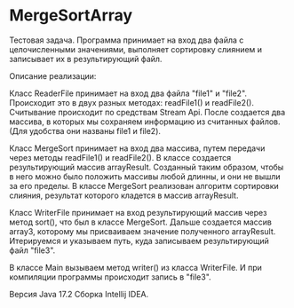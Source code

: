 # MergeSortArray
Тестовая задача.
Программа принимает на вход два файла с целочисленными значениями, выполняет сортировку слиянием и записывает их в результирующий файл.

Описание реализации:

Класс ReaderFile принимает на вход два файла "file1" и "file2". Происходит это в двух разных методах: readFile1() и readFile2().
Считывание происходит по средствам Stream Api.
После создается два массива, в которых мы сохраняем информацию из считанных файлов. (Для удобства они названы file1 и file2).

Класс MergeSort принимает на вход два массива, путем передачи через методы readFile1() и readFile2().
В классе создается результирующий массив arrayResult. Созданный таким образом, чтобы в него можно было положить массивы
любой длинны, и они не вышли за его пределы.
В классе MergeSort реализован алгоритм сортировки слияния, результат которого кладется в массив arrayResult.

Класс WriterFile принимает на вход результирующий массив через метод sort(), что был в классе MergeSort.
Дальше создается массив array3, которому мы присваиваем значение полученного arrayResult.
Итерируемся и указываем путь, куда записываем результирующий файл "file3".

В классе Main вызываем метод writer() из класса WriterFile. И при компиляции программы происходит запись в "file3".






Версия Java 17.2
Сборка Intellij IDEA.
